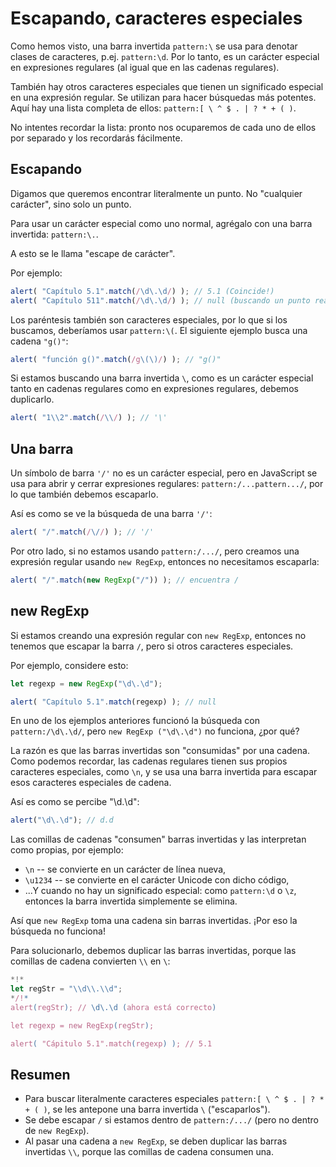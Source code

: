 
# Escapando, caracteres especiales

Como hemos visto, una barra invertida `pattern:\` se usa para denotar clases de caracteres, p.ej. `pattern:\d`. Por lo tanto, es un carácter especial en expresiones regulares (al igual que en las cadenas regulares).

También hay otros caracteres especiales que tienen un significado especial en una expresión regular. Se utilizan para hacer búsquedas más potentes. Aquí hay una lista completa de ellos: `pattern:[ \ ^ $ . | ? * + ( )`.

No intentes recordar la lista: pronto nos ocuparemos de cada uno de ellos por separado y los recordarás fácilmente.

## Escapando

Digamos que queremos encontrar literalmente un punto. No "cualquier carácter", sino solo un punto.

Para usar un carácter especial como uno normal, agrégalo con una barra invertida: `pattern:\.`.

A esto se le llama "escape de carácter".

Por ejemplo:
```js run
alert( "Capítulo 5.1".match(/\d\.\d/) ); // 5.1 (Coincide!)
alert( "Capítulo 511".match(/\d\.\d/) ); // null (buscando un punto real \.)
```

Los paréntesis también son caracteres especiales, por lo que si los buscamos, deberíamos usar `pattern:\(`. El siguiente ejemplo busca una cadena `"g()"`:

```js run
alert( "función g()".match(/g\(\)/) ); // "g()"
```

Si estamos buscando una barra invertida `\`, como es un carácter especial tanto en cadenas regulares como en expresiones regulares,  debemos duplicarlo.

```js run
alert( "1\\2".match(/\\/) ); // '\'
```

## Una barra

Un símbolo de barra `'/'` no es un carácter especial, pero en JavaScript se usa para abrir y cerrar expresiones regulares: `pattern:/...pattern.../`, por lo que también debemos escaparlo.

Así es como se ve la búsqueda de una barra `'/'`:

```js run
alert( "/".match(/\//) ); // '/'
```

Por otro lado, si no estamos usando `pattern:/.../`, pero creamos una expresión regular usando `new RegExp`, entonces no necesitamos escaparla:

```js run
alert( "/".match(new RegExp("/")) ); // encuentra /
```

## new RegExp

Si estamos creando una expresión regular con `new RegExp`, entonces no tenemos que escapar la barra `/`, pero si otros caracteres especiales.

Por ejemplo, considere esto:

```js run
let regexp = new RegExp("\d\.\d");

alert( "Capítulo 5.1".match(regexp) ); // null
```

En uno de los ejemplos anteriores funcionó la búsqueda con `pattern:/\d\.\d/`, pero `new RegExp ("\d\.\d")` no funciona, ¿por qué?

La razón es que las barras invertidas son "consumidas" por una cadena. Como podemos recordar, las cadenas regulares tienen sus propios caracteres especiales, como `\n`, y se usa una barra invertida para escapar esos caracteres especiales de cadena.

Así es como se percibe "\d\.\d\":

```js run
alert("\d\.\d"); // d.d
```

Las comillas de cadenas "consumen" barras invertidas y las interpretan como propias, por ejemplo:

- `\n` -- se convierte en un carácter de línea nueva,
- `\u1234` -- se convierte en el carácter Unicode con dicho código,
- ...Y cuando no hay un significado especial: como `pattern:\d` o `\z`, entonces la barra invertida simplemente se elimina.

Así que `new RegExp` toma una cadena sin barras invertidas. ¡Por eso la búsqueda no funciona!

Para solucionarlo, debemos duplicar las barras invertidas, porque las comillas de cadena convierten `\\` en `\`:

```js run
*!*
let regStr = "\\d\\.\\d";
*/!*
alert(regStr); // \d\.\d (ahora está correcto)

let regexp = new RegExp(regStr);

alert( "Cápitulo 5.1".match(regexp) ); // 5.1
```

## Resumen

- Para buscar literalmente caracteres especiales `pattern:[ \ ^ $ . | ? * + ( )`, se les antepone una barra invertida `\` ("escaparlos").
- Se debe escapar `/` si estamos dentro de `pattern:/.../` (pero no dentro de `new RegExp`).
- Al pasar una cadena a `new RegExp`, se deben duplicar las barras invertidas `\\`, porque las comillas de cadena consumen una.
